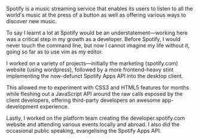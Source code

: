 Spotify is a music streaming service that enables its users to listen to all the world's music at the press of a button as well as offering various ways to discover new music.

To say I learnt a lot at Spotify would be an understatement—working here was a critical step in my growth as a developer. Before Spotify, I would never touch the command line, but now I cannot imagine my life without it, going so far as to use vim as my editor.

I worked on a variety of projects—initially the marketing (spotify.com) website (using wordpress), followed by a more frontend-heavy stint implementing the now-defunct Spotify Apps API into the desktop client.

This allowed me to experiment with CSS3 and HTML5 features for months while fleshing out a JavaScript API around the raw calls exposed by the client developers, offering third-party developers an awesome app-development experience.

Lastly, I worked on the platform team creating the developer.spotify.com website and attending various events locally and abroad. I also did the occasional public speaking, evangelising the Spotify Apps API.
